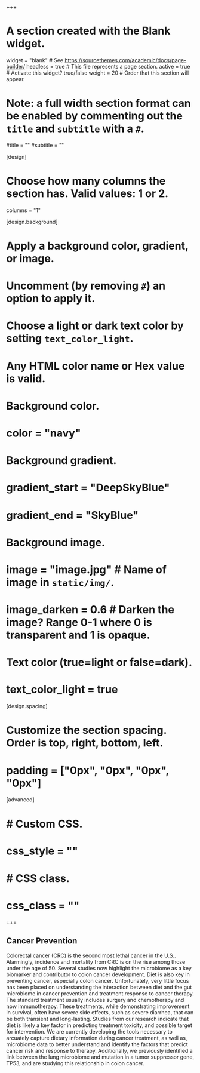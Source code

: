 +++
# A section created with the Blank widget.
widget = "blank"  # See https://sourcethemes.com/academic/docs/page-builder/
headless = true  # This file represents a page section.
active = true  # Activate this widget? true/false
weight = 20  # Order that this section will appear.

# Note: a full width section format can be enabled by commenting out the `title` and `subtitle` with a `#`.
#title = ""
#subtitle = ""

[design]
  # Choose how many columns the section has. Valid values: 1 or 2.
  columns = "1"

[design.background]
  # Apply a background color, gradient, or image.
  #   Uncomment (by removing `#`) an option to apply it.
  #   Choose a light or dark text color by setting `text_color_light`.
  #   Any HTML color name or Hex value is valid.

  # Background color.
  # color = "navy"
  
  # Background gradient.
  # gradient_start = "DeepSkyBlue"
  # gradient_end = "SkyBlue"
  
  # Background image.
  # image = "image.jpg"  # Name of image in `static/img/`.
  # image_darken = 0.6  # Darken the image? Range 0-1 where 0 is transparent and 1 is opaque.

  # Text color (true=light or false=dark).
  # text_color_light = true

[design.spacing]
  # Customize the section spacing. Order is top, right, bottom, left.
  # padding = ["0px", "0px", "0px", "0px"]

[advanced]
#  # Custom CSS. 
#  css_style = ""
#  
#  # CSS class.
#  css_class = ""
+++

## Cancer Prevention

Colorectal cancer (CRC) is the second most lethal cancer in the U.S.. Alarmingly, incidence and mortality from CRC is on the rise among those under the age of 50. Several studies now highlight the microbiome as a key biomarker and contributor to colon cancer development. Diet is also key in preventing cancer, especially colon cancer. Unfortunately, very little focus has been placed on understanding the interaction between diet and the gut microbiome in cancer prevention and treatment response to cancer therapy. The standard treatment usually includes surgery and chemotherapy and now immunotherapy. These treatments, while demonstrating improvement in survival, often have severe side effects, such as severe diarrhea, that can be both transient and long-lasting. Studies from our research indicate that diet is likely a key factor in predicting treatment toxicity, and possible target for intervention. We are currently developing the tools necessary to arcuately capture dietary information during cancer treatment, as well as, microbiome data to better understand and identify the factors that predict cancer risk and response to therapy. Additionally, we previously identified a link between the lung microbiome and mutation in a tumor suppressor gene, TP53, and are studying this relationship in colon cancer.

